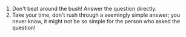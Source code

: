 1. Don't beat around the bush! Answer the question directly.
2. Take your time, don't rush through a seemingly simple answer; you never know, it might not be so simple for the person who asked the question! 
